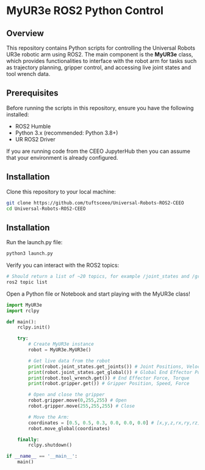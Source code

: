 # MyUR3e ROS2 Python Control

## Overview

This repository contains Python scripts for controlling the Universal Robots UR3e robotic arm using ROS2. The main component is the **MyUR3e** class, which provides functionalities to interface with the robot arm for tasks such as trajectory planning, gripper control, and accessing live joint states and tool wrench data.

## Prerequisites

Before running the scripts in this repository, ensure you have the following installed:

- ROS2 Humble
- Python 3.x (recommended: Python 3.8+)
- UR ROS2 Driver

If you are running code from the CEEO JupyterHub then you can assume that your environment is already configured.

## Installation

Clone this repository to your local machine:

```bash
git clone https://github.com/tuftsceeo/Universal-Robots-ROS2-CEEO
cd Universal-Robots-ROS2-CEEO
```

## Installation

Run the launch.py file:
```bash
python3 launch.py
```

Verify you can interact with the ROS2 topics:
```bash
# Should return a list of ~20 topics, for example /joint_states and /gripper/control
ros2 topic list
```

Open a Python file or Notebook and start playing with the MyUR3e class!
```python
import MyUR3e
import rclpy

def main():
    rclpy.init()

    try:
        # Create MyUR3e instance
        robot = MyUR3e.MyUR3e()

        # Get live data from the robot
        print(robot.joint_states.get_joints()) # Joint Positions, Velocities, Efforts
        print(robot.joint_states.get_global()) # Global End Effector Position
        print(robot.tool_wrench.get()) # End Effector Force, Torque
        print(robot.gripper.get()) # Gripper Position, Speed, Force

        # Open and close the gripper
        robot.gripper.move(0,255,255) # Open
        robot.gripper.move(255,255,255) # Close

        # Move the Arm:
        coordinates = [0.5, 0.5, 0.3, 0.0, 0.0, 0.0] # [x,y,z,rx,ry,rz]
        robot.move_global(coordinates)

    finally:
        rclpy.shutdown()

if __name__ == '__main__':
    main()
```
